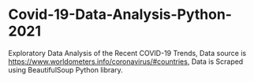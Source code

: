 # Covid-19-Data-Analysis-Python-2021
Exploratory Data Analysis of the Recent COVID-19 Trends, Data source is https://www.worldometers.info/coronavirus/#countries, Data is Scraped using BeautifulSoup Python library. 
